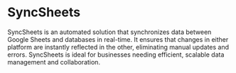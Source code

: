 # SyncSheets
SyncSheets is an automated solution that synchronizes data between Google Sheets and databases in real-time. It ensures that changes in either platform are instantly reflected in the other, eliminating manual updates and errors. SyncSheets is ideal for businesses needing efficient, scalable data management and collaboration.
